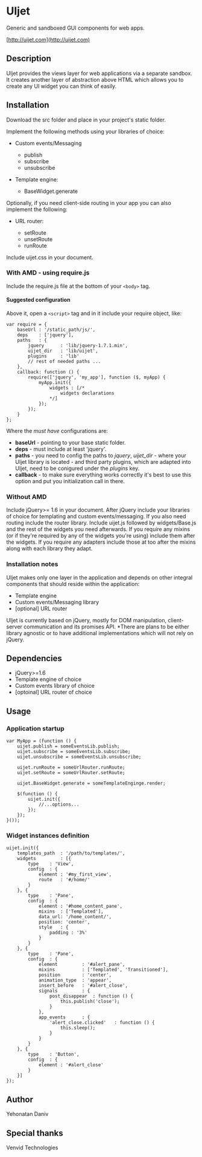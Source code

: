 # UIjet

Generic and sandboxed GUI components for web apps.

[http://uijet.com](http://uijet.com)

## Description

UIjet provides the views layer for web applications via a separate sandbox.
It creates another layer of abstraction above HTML which allows you to create any UI widget you can think of
easily.

## Installation

Download the src folder and place in your project's static folder.

Implement the following methods using your libraries of choice:

* Custom events/Messaging

    * publish
    * subscribe
    * unsubscribe

* Template engine:

    * BaseWidget.generate

Optionally, if you need client-side routing in your app you can also implement the following:

* URL router:

    * setRoute
    * unsetRoute
    * runRoute

Include uijet.css in your document.

### With AMD - using require.js

Include the require.js file at the bottom of your `<body>` tag.

#### Suggested configuration

Above it, open a `<script>` tag and in it include your require object, like:

    var require = {
        baseUrl : '/static_path/js/',
        deps    : ['jquery'],
        paths   : {
            jquery      : 'lib/jquery-1.7.1.min',
            uijet_dir   : 'lib/uijet',
            plugins     : 'lib'
            // rest of needed paths ...
        },
        callback: function () {
            require(['jquery', 'my_app'], function ($, myApp) {
                myApp.init({
                    widgets : [/*
                        widgets declarations
                    */]
                });
            });
        }
    };

Where the *must have* configurations are:

* **baseUrl** - pointing to your base static folder.
* **deps** - must include at least 'jquery'.
* **paths** - you need to config the paths to *jquery*, *uijet_dir* - where your UIjet library is located - and 
third party plugins, which are adapted into UIjet, need to be conigured under the *plugins* key.
* **callback** - to make sure everything works correctly it's best to use this option and put you initialization
call in there.

### Without AMD

Include jQuery>= 1.6 in your document.
After jQuery include your libraries of choice for templating and custom events/messaging.
If you also need routing include the router library.
Include uijet.js followed by widgets/Base.js and the rest of the widgets you need afterwards.
If you require any mixins (or if they're required by any of the widgets you're using) include them after the widgets.
If you require any adapters include those at too after the mixins along with each library they adapt.


### Installation notes

UIjet makes only one layer in the application and depends on other integral components
that should reside within the application:

* Template engine
* Custom events/Messaging library
* [optional] URL router

UIjet is currently based on jQuery, mostly for DOM manipulation, client-server communication and its promises API.
*There are plans to be either library agnostic or to have additional implementations which will not rely on jQuery.

## Dependencies

* jQuery>=1.6
* Template engine of choice
* Custom events library of choice
* [optoinal] URL router of choice

## Usage

### Application startup

    var MyApp = (function () {
        uijet.publish = someEventsLib.publish;
        uijet.subscribe = someEventsLib.subscribe;
        uijet.unsubscribe = someEventsLib.unsubscribe;

        uijet.runRoute = someUrlRouter.runRoute;
        uijet.setRoute = someUrlRouter.setRoute;

        uijet.BaseWidget.generate = someTemplateEnginge.render;

        $(function () {
            uijet.init({
                //...options...
            });
        });
    }());

### Widget instances definition

    uijet.init({
        templates_path  : '/path/to/templates/',
        widgets         : [{
            type    : 'View',
            config  : {
                element : '#my_first_view',
                route   : '#/home/'
            }
        }, {
            type    : 'Pane',
            config  : {
                element : '#home_content_pane',
                mixins  : ['Templated'],
                data_url: '/home_content/',
                position: 'center',
                style   : {
                    padding : '3%'
                }
            }
        }, {
            type    : 'Pane',
            config  : {
                element         : '#alert_pane',
                mixins          : ['Templated', 'Transitioned'],
                position        : 'center',
                animation_type  : 'appear',
                insert_before   : '#alert_close',
                signals         : {
                    post_disappear  : function () {
                        this.publish('close');
                    }
                },
                app_events      : {
                    'alert_close.clicked'   : function () {
                        this.sleep();
                    }
                }
            }
        }, {
            type    : 'Button',
            config  : {
                element : '#alert_close'
            }
        }]
    });

## Author

Yehonatan Daniv

## Special thanks

Venvid Technologies